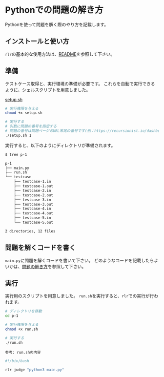# Pythonでの問題の解き方

Pythonを使って問題を解く際のやり方を記載します。

## インストールと使い方

`rlr`の基本的な使用方法は、[README](../../../README.md)を参照して下さい。

## 準備

テストケース取得と、実行環境の準備が必要です。
これらを自動で実行できるように、シェルスクリプトを用意しました。

[setup.sh](./setup.sh)

```sh
# 実行権限を与える
chmod +x setup.sh

# 実行する
# 引数に問題の番号を指定する
# 問題の番号は問題ページのURL末尾の番号です(例：https://recursionist.io/dashboard/problems/1 の 1)
./setup.sh 1
```

実行すると、以下のようにディレクトリが準備されます。

```sh
$ tree p-1 

p-1
├── main.py
├── run.sh
└── testcase
    ├── testcase-1.in
    ├── testcase-1.out
    ├── testcase-2.in
    ├── testcase-2.out
    ├── testcase-3.in
    ├── testcase-3.out
    ├── testcase-4.in
    ├── testcase-4.out
    ├── testcase-5.in
    └── testcase-5.out

2 directories, 12 files
```

## 問題を解くコードを書く

`main.py`に問題を解くコードを書いて下さい。
どのようなコードを記載したらよいかは、[問題の解き方](../../問題の解き方.md)を参照して下さい。

## 実行

実行用のスクリプトを用意しました。
`run.sh`を実行すると、`rlr`での実行が行われます。

```sh
# ディレクトリを移動
cd p-1

# 実行権限を与える
chmod +x run.sh

# 実行する
./run.sh
```

`参考: run.shの内容`
```sh
#!/bin/bash

rlr judge "python3 main.py"
```

